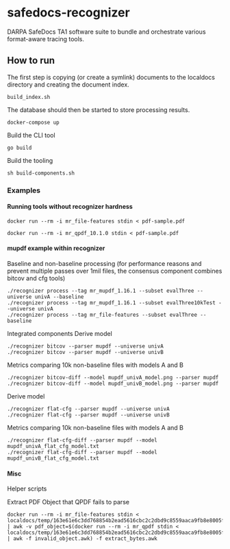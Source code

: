 # safedocs-recognizer
DARPA SafeDocs TA1 software suite to bundle and orchestrate various format-aware tracing tools.

## How to run

The first step is copying (or create a symlink) documents to the localdocs directory and creating the document index.

```
build_index.sh
```

The database should then be started to store processing results.

```
docker-compose up
```

Build the CLI tool

```
go build
```

Build the tooling

```
sh build-components.sh
```

### Examples

#### Running tools without recognizer hardness

```
docker run --rm -i mr_file-features stdin < pdf-sample.pdf
```

```
docker run --rm -i mr_qpdf_10.1.0 stdin < pdf-sample.pdf 
```

#### mupdf example within recognizer

Baseline and non-baseline processing (for performance reasons and prevent multiple passes over 1mil files, the consensus component combines bitcov and cfg tools)

```
./recognizer process --tag mr_mupdf_1.16.1 --subset evalThree --universe univA --baseline
./recognizer process --tag mr_mupdf_1.16.1 --subset evalThree10kTest --universe univA
./recognizer process --tag mr_file-features --subset evalThree --baseline
```

Integrated components
Derive model
```
./recognizer bitcov --parser mupdf --universe univA
./recognizer bitcov --parser mupdf --universe univB
```

Metrics comparing 10k non-baseline files with models A and B
```
./recognizer bitcov-diff --model mupdf_univA_model.png --parser mupdf
./recognizer bitcov-diff --model mupdf_univB_model.png --parser mupdf
```

Derive model
```
./recognizer flat-cfg --parser mupdf --universe univA
./recognizer flat-cfg --parser mupdf --universe univB
```

Metrics comparing 10k non-baseline files with models A and B
```
./recognizer flat-cfg-diff --parser mupdf --model mupdf_univA_flat_cfg_model.txt
./recognizer flat-cfg-diff --parser mupdf --model mupdf_univB_flat_cfg_model.txt
```

#### Misc

Helper scripts

Extract PDF Object that QPDF fails to parse
```
docker run --rm -i mr_file-features stdin < localdocs/temp/163e61e6c3dd768854b2ead5616cbc2c2dbd9c8559aaca9fb8e8005f20d8e397_parsley | awk -v pdf_object=$(docker run --rm -i mr_qpdf stdin < localdocs/temp/163e61e6c3dd768854b2ead5616cbc2c2dbd9c8559aaca9fb8e8005f20d8e397_parsley | awk -f invalid_object.awk) -f extract_bytes.awk
```
